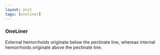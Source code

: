```yaml
---
layout: post
tags: [oneliner]
---
```



### OneLiner

External hemorrhoids originate below the pectinate line, whereas internal hemorrhoids originate above the pectinate line.
